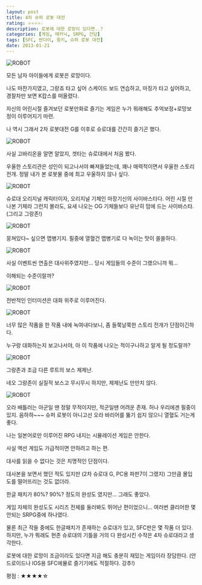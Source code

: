 ```yaml
---
layout: post
title: 4차 슈퍼 로봇 대전
rating: ⭐️⭐️⭐️⭐️☆
description: 로봇에 대한 로망이 있다면..?
categories: [게임, 메카닉, SRPG, 건담]
tags: [SFC, 반다이, 윙키, 슈퍼 로봇 대전]
date: 2013-01-21
---
```


![ROBOT](../../review/img/2013/4th_super_robot_wars_00.png)

모든 남자 아이들에게 로봇은 로망이다.

나도 마찬가지였고, 그랑죠 타고 싶어 스케이드 보드 연습하고, 마징가 타고 싶어하고, 경찰차만 보면 K캅스를 떠올렸다.

자신의 어린시절 즐겨보던 로봇만화로 즐기는 게임은 누가 뭐래해도 추억보정+로망보정이 이루어지기 마련.

나 역시 그래서 2차 로봇대전 G를 이후로 슈로대를 간간히 즐기곤 했다.

![ROBOT](../../review/img/2013/4th_super_robot_wars_01.png)

사실 고바리온을 알면 알았지, 겟타는 슈로대에서 처음 봤다.

우울한 스토리관은 성인이 되고나서야 빠져들었는데, 꽤나 매력적이면서 우울한 스토리 전개. 정말 내가 본 로봇물 중에 최고 우울하지 않나 싶다.

![ROBOT](../../review/img/2013/4th_super_robot_wars_02.png)

슈로대 오리지널 캐릭터이자, 오리지널 기체인 마장기신의 사이바스타다. 
어린 시절 만나본 기체라 그런지 몰라도, 요새 나오는 OG 기체들보다 유난히 맘에 드는 사이바스타. (그리고 그랑존!)

![ROBOT](../../review/img/2013/4th_super_robot_wars_03.png)

뭉쳐있다~ 싶으면 맵병기지. 필중에 열혈건 맵병기로 다 녹이는 맛이 쏠쏠하다.

![ROBOT](../../review/img/2013/4th_super_robot_wars_04.png)

사실 이벤트씬 연출은 대사위주였지만... 당시 게임들의 수준이 그랬으니까 뭐...

이해되는 수준이랄까?

![ROBOT](../../review/img/2013/4th_super_robot_wars_05.png)

전반적인 인터미션은 대화 위주로 이루어진다.

![ROBOT](../../review/img/2013/4th_super_robot_wars_06.png)

너무 많은 작품을 한 작품 내에 녹여내다보니, 좀 들쭉날쭉한 스토리 전개가 단점이긴하다.

누구랑 대화하는지 보고나서야, 아 이 작품에 나오는 적이구나하고 알게 될 정도랄까?

![ROBOT](../../review/img/2013/4th_super_robot_wars_07.png)

그랑존과 조금 다른 루트의 보스 제제난.

네오 그랑존이 실질적 보스고 무시무시 하지만, 제제난도 만만치 않다.

![ROBOT](../../review/img/2013/4th_super_robot_wars_08.png)

오라 배틀러는 아군일 땐 정말 무적이지만, 적군일땐 어려운 존재. 허나 우리에겐 필중이 있지. 음하하~~~
슈퍼 로봇이 아니고선 오라 바리어를 뚫기 쉽지 않으니 열혈도 거는게 좋다.

나는 일본어로만 이루어진 RPG 내지는 시뮬레이션 게임은 안한다.

사실 액션 게임도 가급적이면 안하려고 하는 편.

대사를 읽을 수 없다는 것은 치명적인 단점이다.

대사본을 보면서 했던 적도 있지만 (2차 슈로대 G, PC용 파판7이 그랬지) 그만큼 몰입도를 떨어뜨리는 것도 없더라.

한글 패치가 80%? 90%? 정도의 완성도 였지만... 그래도 좋았다.

게임 자체의 완성도도 시리즈 전체를 둘러봐도 뛰어난 편이었으니... 여러번 클리어한 몇 안되는 SRPG중에 하나였다.

물론 최근 작들 중에도 한글패치가 존재하는 슈로대가 있고, SFC판은 몇 작품 더 있다.
하지만, 누가 뭐래도 현존 슈로대의 기틀을 거의 다 완성시킨 수작은 4차 슈로대라고 생각한다.

로봇에 대한 로망이 조금이라도 있다면 지금 해도 충분히 재밌는 게임이라 장담한다. (안드로이드나 IOS용 SFC에뮬로 즐기기에도 적절하다. 강추!)

평점 : ★★★★☆
